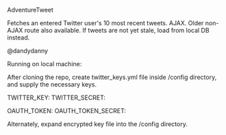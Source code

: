 AdventureTweet

Fetches an entered Twitter user's 10 most recent tweets.
AJAX. Older non-AJAX route also available.
If tweets are not yet stale, load from local DB instead.

@dandydanny

Running on local machine:

After cloning the repo, create twitter_keys.yml file inside /config directory, and supply the necessary keys.

TWITTER_KEY:
TWITTER_SECRET:

OAUTH_TOKEN:
OAUTH_TOKEN_SECRET:

Alternately, expand encrypted key file into the /config directory.
